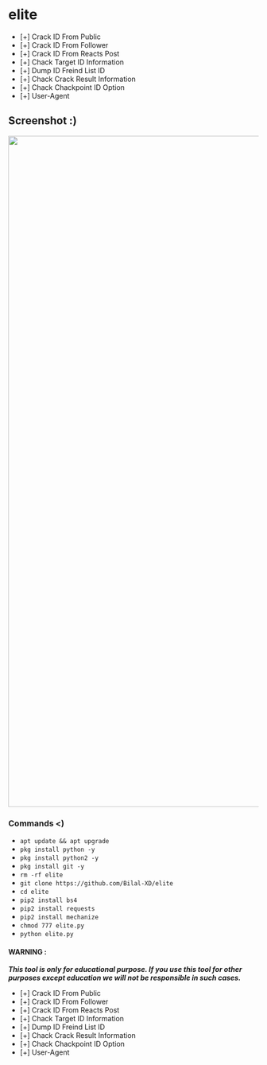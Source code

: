 # elite
 - [+] Crack ID From Public 
 - [+] Crack ID From Follower
 - [+] Crack ID From Reacts Post
 - [+] Chack Target ID Information
 - [+] Dump ID Freind List ID
 - [+] Chack Crack Result Information
 - [+] Chack Chackpoint ID Option 
 - [+] User-Agent

## Screenshot :)
<p align="center">
 <img src="https://github.com/Bilal-XD/elite/blob/main/Screenshots/20220105_153612.jpg" width="1350" title="Menu" alt="Menu">

 
### Commands <)
 - `apt update && apt upgrade`
 - `pkg install python -y`
 - `pkg install python2 -y`
 - `pkg install git -y`
 - `rm -rf elite`
 - `git clone https://github.com/Bilal-XD/elite`
 - `cd elite`
 - `pip2 install bs4`
 - `pip2 install requests`
 - `pip2 install mechanize`
 - `chmod 777 elite.py`
 - `python elite.py`

#### WARNING : 
***This tool is only for educational purpose. If you use this tool for other purposes except education we will not be responsible in such cases.***
   - [+] Crack ID From Public 
   - [+] Crack ID From Follower
   - [+] Crack ID From Reacts Post
   - [+] Chack Target ID Information
   - [+] Dump ID Freind List ID
   - [+] Chack Crack Result Information
   - [+] Chack Chackpoint ID Option 
   - [+] User-Agent
